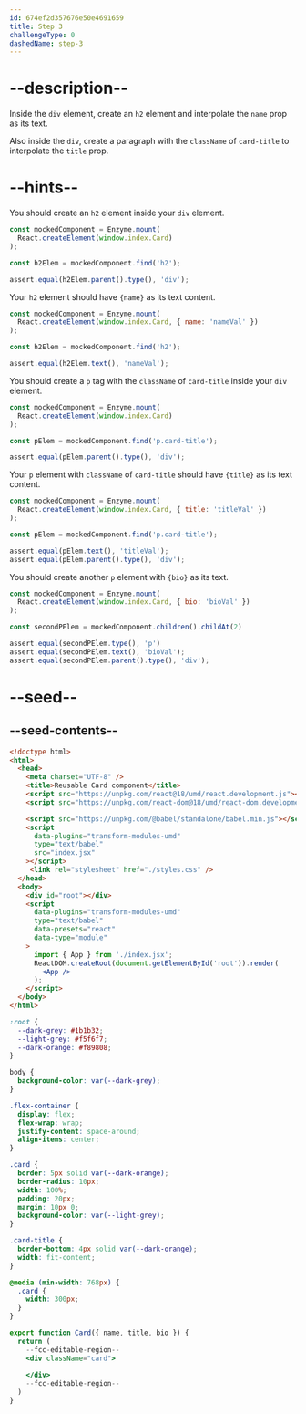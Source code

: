 ```yaml
---
id: 674ef2d357676e50e4691659
title: Step 3
challengeType: 0
dashedName: step-3
---
```


# --description--

Inside the `div` element, create an `h2` element and interpolate the `name` prop as its text.

Also inside the `div`, create a paragraph with the `className` of `card-title` to interpolate the `title` prop.

# --hints--

You should create an `h2` element inside your `div` element.

```js
const mockedComponent = Enzyme.mount(
  React.createElement(window.index.Card)
);

const h2Elem = mockedComponent.find('h2');

assert.equal(h2Elem.parent().type(), 'div');
```

Your `h2` element should have `{name}` as its text content.

```js
const mockedComponent = Enzyme.mount(
  React.createElement(window.index.Card, { name: 'nameVal' })
);

const h2Elem = mockedComponent.find('h2');

assert.equal(h2Elem.text(), 'nameVal'); 
```

You should create a `p` tag with the `className` of `card-title` inside your `div` element.

```js
const mockedComponent = Enzyme.mount(
  React.createElement(window.index.Card)
);

const pElem = mockedComponent.find('p.card-title');

assert.equal(pElem.parent().type(), 'div');
```

Your `p` element with `className` of `card-title` should have `{title}` as its text content.

```js
const mockedComponent = Enzyme.mount(
  React.createElement(window.index.Card, { title: 'titleVal' })
);

const pElem = mockedComponent.find('p.card-title');

assert.equal(pElem.text(), 'titleVal');
assert.equal(pElem.parent().type(), 'div');
```

You should create another `p` element with `{bio}` as its text.

```js
const mockedComponent = Enzyme.mount(
  React.createElement(window.index.Card, { bio: 'bioVal' })
);

const secondPElem = mockedComponent.children().childAt(2)

assert.equal(secondPElem.type(), 'p')
assert.equal(secondPElem.text(), 'bioVal');
assert.equal(secondPElem.parent().type(), 'div');
```

# --seed--

## --seed-contents--

```html
<!doctype html>
<html>
  <head>
    <meta charset="UTF-8" />
    <title>Reusable Card component</title>
    <script src="https://unpkg.com/react@18/umd/react.development.js"></script>
    <script src="https://unpkg.com/react-dom@18/umd/react-dom.development.js"></script>

    <script src="https://unpkg.com/@babel/standalone/babel.min.js"></script>
    <script
      data-plugins="transform-modules-umd"
      type="text/babel"
      src="index.jsx"
    ></script>
     <link rel="stylesheet" href="./styles.css" />
  </head>
  <body>
    <div id="root"></div>
    <script
      data-plugins="transform-modules-umd"
      type="text/babel"
      data-presets="react"
      data-type="module"
    >
      import { App } from './index.jsx';
      ReactDOM.createRoot(document.getElementById('root')).render(
        <App />
      );
    </script>
  </body>
</html>
```

```css
:root {
  --dark-grey: #1b1b32;
  --light-grey: #f5f6f7;
  --dark-orange: #f89808;
}

body {
  background-color: var(--dark-grey);
}

.flex-container {
  display: flex;
  flex-wrap: wrap;
  justify-content: space-around;
  align-items: center;
}

.card {
  border: 5px solid var(--dark-orange);
  border-radius: 10px;
  width: 100%;
  padding: 20px;
  margin: 10px 0;
  background-color: var(--light-grey);
}

.card-title {
  border-bottom: 4px solid var(--dark-orange);
  width: fit-content;
}

@media (min-width: 768px) {
  .card {
    width: 300px;
  }
}
```

```jsx
export function Card({ name, title, bio }) {
  return (
    --fcc-editable-region--
    <div className="card">
      
    </div>
    --fcc-editable-region--
  )
}
```
